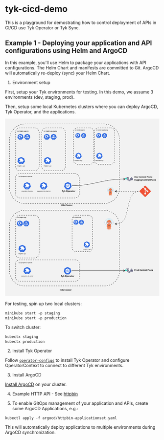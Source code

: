 # tyk-cicd-demo

This is a playground for demostrating how to control deployment of APIs in CI/CD use Tyk Operator or Tyk Sync.

## Example 1 - Deploying your application and API configurations using Helm and ArgoCD
In this example, you'll use Helm to package your applications with API configurations. The Helm Chart and manifests are committed to Git. ArgoCD will automatically re-deploy (sync) your Helm Chart.

1. Environment setup

First, setup your Tyk environments for testing. In this demo, we assume 3 environments (dev, staging, prod).

Then, setup some local Kubernetes clusters where you can deploy ArgoCD, Tyk Operator, and the applications.

![Tyk Operator Environment Setup](./images/tyk-operator-setup.jpg)

For testing, spin up two local clusters:
```
minikube start -p staging
minikube start -p production
```

To switch cluster:
```
kubectx staging
kubectx production
```

2. Install Tyk Operator

Follow [`operator-configs`](./operator-configs/) to install Tyk Operator and configure OperatorContext to connect to different Tyk environments.

3. Install ArgoCD

[Install ArgoCD](https://argo-cd.readthedocs.io/en/stable/getting_started/) on your cluster.

4. Example HTTP API - See [httpbin](./httpbin/)

<!--
5. Example OAS HTTP API - See [petstore](./petstore/)
-->

5. To enable GitOps management of your application and APIs, create some ArgoCD Applications, e.g.:

```
kubectl apply -f argocd/httpbin-applicationset.yaml
```

This will automatically deploy applications to multiple environments during ArgoCD synchronization.